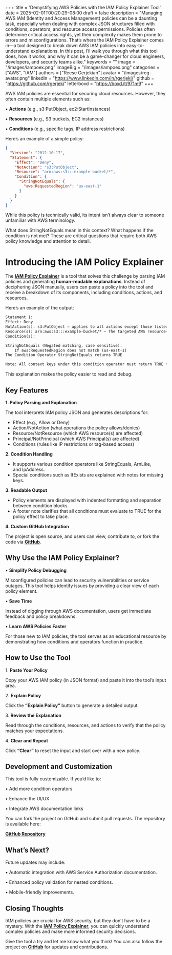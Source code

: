 +++
title = 'Demystifying AWS Policies with the IAM Policy Explainer Tool'
date = 2025-02-01T00:20:29-08:00
draft = false
description = "Managing AWS IAM (Identity and Access Management) policies can be a daunting task, especially when dealing with complex JSON structures filled with conditions, operators, and resource access permissions. Policies often determine critical access rights, yet their complexity makes them prone to errors and misconfigurations. That’s where the IAM Policy Explainer comes in—a tool designed to break down AWS IAM policies into easy-to-understand explanations. In this post, I’ll walk you through what this tool does, how it works, and why it can be a game-changer for cloud engineers, developers, and security teams alike."
keywords = ""
image = "/images/iampoex.png"
imageBig = "/images/iampoex.png"
categories = ["AWS", "IAM"]
authors = ["Reese Gerjekian"]
avatar = "/images/reg-avatar.png"
linkedin = "https://www.linkedin.com/in/rgerjeki/"
github = "https://github.com/rgerjeki"
letterboxd = "https://boxd.it/971m9"
+++

AWS IAM policies are essential for securing cloud resources. However, they often contain multiple elements such as:

• **Actions** (e.g., s3:PutObject, ec2:StartInstances)

• **Resources** (e.g., S3 buckets, EC2 instances)

• **Conditions** (e.g., specific tags, IP address restrictions)

Here’s an example of a simple policy:

```json
{
  "Version": "2012-10-17",
  "Statement": {
    "Effect": "Deny",
    "NotAction": "s3:PutObject",
    "Resource": "arn:aws:s3:::example-bucket/*",
    "Condition": {
      "StringNotEquals": {
        "aws:RequestedRegion": "us-east-1"
      }
    }
  }
}
```

While this policy is technically valid, its intent isn’t always clear to someone unfamiliar with AWS terminology.

What does StringNotEquals mean in this context? What happens if the condition is not met? These are critical questions that require both AWS policy knowledge and attention to detail.

# Introducing the IAM Policy Explainer

The **[IAM Policy Explainer](https://iampoex.github.io)** is a tool that solves this challenge by parsing IAM policies and generating **human-readable explanations**. Instead of deciphering JSON manually, users can paste a policy into the tool and receive a breakdown of its components, including conditions, actions, and resources.

Here’s an example of the output:

```txt
Statement 1:
Effect: Deny
NotAction(s): s3:PutObject — applies to all actions except those listed.
Resource(s): arn:aws:s3:::example-bucket/* — The targeted AWS resource(s).
Condition(s):

StringNotEquals (Negated matching, case sensitive):
    If aws:RequestedRegion does not match (us-east-1)
The Condition Operator StringNotEquals returns TRUE

Note: All context keys under this condition operator must return TRUE for the operator to return TRUE.
```

This explanation makes the policy easier to read and debug.

## Key Features

**1\. Policy Parsing and Explanation**

The tool interprets IAM policy JSON and generates descriptions for:

- Effect (e.g., Allow or Deny)
- Action/NotAction (what operations the policy allows/denies)
- Resource/NotResource (which AWS resource(s) are affected)
- Principal/NotPrincipal (which AWS Principal(s) are affected)
- Conditions (rules like IP restrictions or tag-based access)

**2\. Condition Handling**

- It supports various condition operators like StringEquals, ArnLike, and IpAddress.
- Special conditions such as IfExists are explained with notes for missing keys.

**3\. Readable Output**

- Policy elements are displayed with indented formatting and separation between condition blocks.
- A footer note clarifies that all conditions must evaluate to TRUE for the policy effect to take place.

**4\. Custom GitHub Integration**

The project is open source, and users can view, contribute to, or fork the code via **[GitHub](https://github.com/iampoex/iampoex.github.io)**.

## Why Use the IAM Policy Explainer?

• **Simplify Policy Debugging**

Misconfigured policies can lead to security vulnerabilities or service outages. This tool helps identify issues by providing a clear view of each policy element.

• **Save Time**

Instead of digging through AWS documentation, users get immediate feedback and policy breakdowns.

• **Learn AWS Policies Faster**

For those new to IAM policies, the tool serves as an educational resource by demonstrating how conditions and operators function in practice.

## How to Use the Tool

1. **Paste Your Policy**

Copy your AWS IAM policy (in JSON format) and paste it into the tool’s input area.

2. **Explain Policy**

Click the **“Explain Policy”** button to generate a detailed output.

3. **Review the Explanation**

Read through the conditions, resources, and actions to verify that the policy matches your expectations.

4. **Clear and Repeat**

Click **“Clear”** to reset the input and start over with a new policy.

## Development and Customization

This tool is fully customizable. If you’d like to:

• Add more condition operators

• Enhance the UI/UX

• Integrate AWS documentation links

You can fork the project on GitHub and submit pull requests. The repository is available here:

**[GitHub Repository](https://github.com/iampoex/iampoex.github.io)**

## What’s Next?

Future updates may include:

• Automatic integration with AWS Service Authorization documentation.

• Enhanced policy validation for nested conditions.

• Mobile-friendly improvements.

## Closing Thoughts

IAM policies are crucial for AWS security, but they don’t have to be a mystery. With the **[IAM Policy Explainer](https://iampoex.github.io)**, you can quickly understand complex policies and make more informed security decisions.

Give the tool a try and let me know what you think! You can also follow the project on **[GitHub](https://github.com/iampoex/iampoex.github.io)** for updates and contributions.